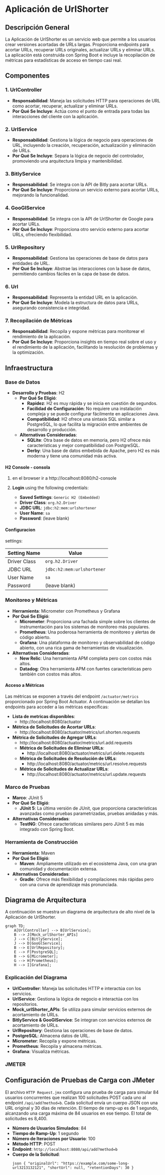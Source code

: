 # Aplicación de UrlShorter

## Descripción General

La Aplicación de UrlShorter es un servicio web que permite a los usuarios crear versiones acortadas de URLs largas. Proporciona endpoints para acortar URLs, recuperar URLs originales, actualizar URLs y eliminar URLs. La aplicación está construida con Spring Boot e incluye la recopilación de métricas para estadísticas de acceso en tiempo casi real.

## Componentes

### 1. UrlController
- **Responsabilidad**: Maneja las solicitudes HTTP para operaciones de URL como acortar, recuperar, actualizar y eliminar URLs.
- **Por Qué Se Incluye**: Actúa como el punto de entrada para todas las interacciones del cliente con la aplicación.

### 2. UrlService
- **Responsabilidad**: Gestiona la lógica de negocio para operaciones de URL, incluyendo la creación, recuperación, actualización y eliminación de URLs.
- **Por Qué Se Incluye**: Separa la lógica de negocio del controlador, promoviendo una arquitectura limpia y mantenibilidad.

### 3. BitlyService
- **Responsabilidad**: Se integra con la API de Bitly para acortar URLs.
- **Por Qué Se Incluye**: Proporciona un servicio externo para acortar URLs, mejorando la funcionalidad.

### 4. GooGlService
- **Responsabilidad**: Se integra con la API de UrlShorter de Google para acortar URLs.
- **Por Qué Se Incluye**: Proporciona otro servicio externo para acortar URLs, ofreciendo flexibilidad.

### 5. UrlRepository
- **Responsabilidad**: Gestiona las operaciones de base de datos para entidades de URL.
- **Por Qué Se Incluye**: Abstrae las interacciones con la base de datos, permitiendo cambios fáciles en la capa de base de datos.

### 6. Url
- **Responsabilidad**: Representa la entidad URL en la aplicación.
- **Por Qué Se Incluye**: Modela la estructura de datos para URLs, asegurando consistencia e integridad.

### 7. Recopilación de Métricas
- **Responsabilidad**: Recopila y expone métricas para monitorear el rendimiento de la aplicación.
- **Por Qué Se Incluye**: Proporciona insights en tiempo real sobre el uso y el rendimiento de la aplicación, facilitando la resolución de problemas y la optimización.

## Infraestructura

### Base de Datos
- **Desarrollo y Pruebas**: H2
    - **Por Qué Se Eligió**:
        - **Rapidez**: H2 es muy rápida y se inicia en cuestión de segundos.
        - **Facilidad de Configuración**: No requiere una instalación compleja y se puede configurar fácilmente en aplicaciones Java.
        - **Compatibilidad**: H2 ofrece una sintaxis SQL similar a PostgreSQL, lo que facilita la migración entre ambientes de desarrollo y producción.
    - **Alternativas Consideradas**:
        - **SQLite**: Otra base de datos en memoria, pero H2 ofrece más características y mejor compatibilidad con PostgreSQL.
        - **Derby**: Una base de datos embebida de Apache, pero H2 es más moderna y tiene una comunidad más activa.

#### H2 Console - consola

1. en el browser ir a http://localhost:8080/h2-console
2. **Login** using the following credentials:

    - **Saved Settings**: `Generic H2 (Embedded)`
    - **Driver Class**: `org.h2.Driver`
    - **JDBC URL**: `jdbc:h2:mem:urlshortener`
    - **User Name**: `sa`
    - **Password**: (leave blank)

#### Configuracion

settings:

| Setting Name          | Value                           |
|-----------------------|---------------------------------|
| Driver Class          | `org.h2.Driver`                 |
| JDBC URL              | `jdbc:h2:mem:urlshortener`      |
| User Name             | `sa`                            |
| Password              | (leave blank)                   |


### Monitoreo y Métricas
- **Herramienta**: Micrometer con Prometheus y Grafana
- **Por Qué Se Eligió**:
   - **Micrometer**: Proporciona una fachada simple sobre los clientes de instrumentación para los sistemas de monitoreo más populares.
   - **Prometheus**: Una poderosa herramienta de monitoreo y alertas de código abierto.
   - **Grafana**: Una plataforma de monitoreo y observabilidad de código abierto, con una rica gama de herramientas de visualización.
- **Alternativas Consideradas**:
   - **New Relic**: Una herramienta APM completa pero con costos más altos.
   - **Datadog**: Otra herramienta APM con fuertes características pero también con costos más altos.

#### Acceso a Métricas

Las métricas se exponen a través del endpoint `/actuator/metrics` proporcionado por Spring Boot Actuator. A continuación se detallan los endpoints para acceder a las métricas específicas:

- **Lista de metricas disponibles**:
  - http://localhost:8080/actuator
- **Métrica de Solicitudes de Acortar URLs**:
  - http://localhost:8080/actuator/metrics/url.shorten.requests
- **Métrica de Solicitudes de Agregar URLs**:
  - http://localhost:8080/actuator/metrics/url.add.requests
  - **Métrica de Solicitudes de Eliminar URLs**:
    - http://localhost:8080/actuator/metrics/url.delete.requests
  - **Métrica de Solicitudes de Resolución de URLs**:
    - http://localhost:8080/actuator/metrics/url.resolve.requests
  - **Métrica de Solicitudes de Actualizar URLs**:
    - http://localhost:8080/actuator/metrics/url.update.requests

### Marco de Pruebas
- **Marco**: JUnit 5
- **Por Qué Se Eligió**:
   - **JUnit 5**: La última versión de JUnit, que proporciona características avanzadas como pruebas parametrizadas, pruebas anidadas y más.
- **Alternativas Consideradas**:
   - **TestNG**: Ofrece características similares pero JUnit 5 es más integrado con Spring Boot.

### Herramienta de Construcción
- **Herramienta**: Maven
- **Por Qué Se Eligió**:
   - **Maven**: Ampliamente utilizado en el ecosistema Java, con una gran comunidad y documentación extensa.
- **Alternativas Consideradas**:
   - **Gradle**: Ofrece más flexibilidad y compilaciones más rápidas pero con una curva de aprendizaje más pronunciada.

## Diagrama de Arquitectura

A continuación se muestra un diagrama de arquitectura de alto nivel de la Aplicación de UrlShorter.

```mermaid
graph TD;
    A[UrlController] --> B[UrlService];
    B --> J[Mock_urlShorter_APIs]
    J --> C[BitlyService];
    J --> D[GooGlService];
    B --> E[UrlRepository];
    E --> F[PostgreSQL];
    B --> G[Micrometer];
    G --> H[Prometheus];
    H --> I[Grafana];
```



### Explicación del Diagrama
- **UrlController**: Maneja las solicitudes HTTP e interactúa con los servicios.
- **UrlService**: Gestiona la lógica de negocio e interactúa con los repositorios.
- **Mock_urlShorter_APIs**: Se utiliza para simular servicios externos de acortamiento de URLs.
- **BitlyService & GooGlService**: Se integran con servicios externos de acortamiento de URLs.
- **UrlRepository**: Gestiona las operaciones de base de datos.
- **PostgreSQL**: Almacena datos de URL.
- **Micrometer**: Recopila y expone métricas.
- **Prometheus**: Recopila y almacena métricas.
- **Grafana**: Visualiza métricas.

### JMETER

## Configuración de Pruebas de Carga con JMeter

El archivo `HTTP Request.jmx` configura una prueba de carga para simular 84 usuarios concurrentes que realizan 100 solicitudes POST cada uno al endpoint `/api/add?method=b`. Cada solicitud envía un cuerpo JSON con una URL original y 30 días de retención. El tiempo de ramp-up es de 1 segundo, alcanzando una carga máxima de 84 usuarios en ese tiempo. El total de solicitudes es 8,400.

- **Número de Usuarios Simulados**: 84
- **Tiempo de Ramp-Up**: 1 segundo
- **Número de Iteraciones por Usuario**: 100
- **Método HTTP**: POST
- **Endpoint**: `http://localhost:8080/api/add?method=b`
- **Cuerpo de la Solicitud**:
  ```
  json { "originalUrl": "https://example.com/some-long-url3213132121", "shortUrl": null, "retentionDays": 30 }
  ```